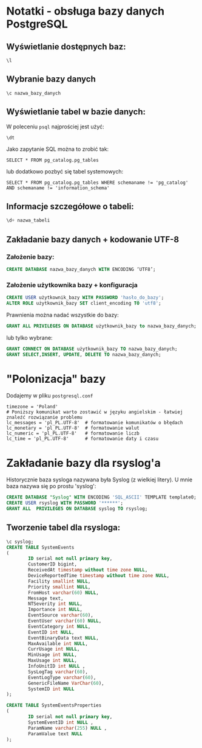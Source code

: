 # Notatki - obsługa bazy danych PostgreSQL

## Wyświetlanie dostępnych baz:
```
\l
```
## Wybranie bazy danych
```
\c nazwa_bazy_danych
```

## Wyświetlanie tabel w bazie danych:
W poleceniu `psql` najprościej jest użyć:
```
\dt
```
Jako zapytanie SQL można to zrobić tak:
```
SELECT * FROM pg_catalog.pg_tables
```
lub dodatkowo pozbyć się tabel systemowych:
```
SELECT * FROM pg_catalog.pg_tables WHERE schemaname != 'pg_catalog' AND schemaname != 'information_schema'
```
## Informacje szczegółowe o tabeli:
```sql
\d+ nazwa_tabeli
```
## Zakładanie bazy danych + kodowanie UTF-8
### Założenie bazy:
```sql
CREATE DATABASE nazwa_bazy_danych WITH ENCODING ‘UTF8’;
```

### Założenie użytkownika bazy + konfiguracja 
```sql 
CREATE USER użytkownik_bazy WITH PASSWORD 'hasło_do_bazy';
ALTER ROLE użytkownik_bazy SET client_encoding TO 'utf8';
```
Prawnienia można nadać wszystkie do bazy:
```sql
GRANT ALL PRIVILEGES ON DATABASE użytkownik_bazy to nazwa_bazy_danych;
```
lub tylko wybrane:
```sql
GRANT CONNECT ON DATABASE użytkownik_bazy TO nazwa_bazy_danych;
GRANT SELECT,INSERT, UPDATE, DELETE TO nazwa_bazy_danych;
```

# "Polonizacja" bazy
Dodajemy w pliku `postgresql.conf`
```
timezone = 'Poland'
# Poniższy komunikat warto zostawić w języku angielskim - łatwiej znaleźć rozwiązanie problemu
lc_messages = 'pl_PL.UTF-8'  # formatowanie komunikatów o błędach
lc_monetary = 'pl_PL.UTF-8'  # formatowanie walut
lc_numeric = 'pl_PL.UTF-8'   # formatowanie liczb
lc_time = 'pl_PL.UTF-8'      # formatowanie daty i czasu
```

# Zakładanie bazy dla rsyslog'a
Historycznie baza sysloga nazywana była Syslog (z wielkiej litery). U mnie baza nazywa się po prostu 'syslog':
```sql
CREATE DATABASE "Syslog" WITH ENCODING 'SQL_ASCII' TEMPLATE template0;
CREATE USER rsyslog WITH PASSWORD '******';
GRANT ALL  PRIVILEGES ON DATABASE syslog TO rsyslog;
```
## Tworzenie tabel dla rsysloga:
```sql
\c syslog;
CREATE TABLE SystemEvents
(
        ID serial not null primary key,
        CustomerID bigint,
        ReceivedAt timestamp without time zone NULL,
        DeviceReportedTime timestamp without time zone NULL,
        Facility smallint NULL,
        Priority smallint NULL,
        FromHost varchar(60) NULL,
        Message text,
        NTSeverity int NULL,
        Importance int NULL,
        EventSource varchar(60),
        EventUser varchar(60) NULL,
        EventCategory int NULL,
        EventID int NULL,
        EventBinaryData text NULL,
        MaxAvailable int NULL,
        CurrUsage int NULL,
        MinUsage int NULL,
        MaxUsage int NULL,
        InfoUnitID int NULL ,
        SysLogTag varchar(60),
        EventLogType varchar(60),
        GenericFileName VarChar(60),
        SystemID int NULL
);

CREATE TABLE SystemEventsProperties
(
        ID serial not null primary key,
        SystemEventID int NULL ,
        ParamName varchar(255) NULL ,
        ParamValue text NULL
);
```
